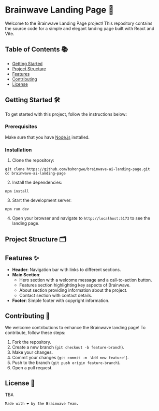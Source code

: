 # Brainwave Landing Page 🚀
Welcome to the Brainwave Landing Page project! This repository contains the source code for a simple and elegant landing page built with React and Vite. 

## Table of Contents 📚
- [Getting Started](#getting-started-)
- [Project Structure](#project-structure-)
- [Features](#features-)
- [Contributing](#contributing-)
- [License](#license-)

## Getting Started 🛠️
To get started with this project, follow the instructions below:

### Prerequisites
Make sure that you have [Node.js](https://nodejs.org/) installed.

### Installation
1. Clone the repository:
```
git clone https://github.com/bshongwe/brainwave-ai-landing-page.git
cd brainwave-ai-landing-page
```

2. Install the dependencies:
```
npm install
```

3. Start the development server:
```
npm run dev
```

4. Open your browser and navigate to `http://localhost:5173` to see the landing page.

## Project Structure 🗂️

## Features ✨
- **Header**: Navigation bar with links to different sections.
- **Main Section**:
  - Hero section with a welcome message and a call-to-action button.
  - Features section highlighting key aspects of Brainwave.
  - About section providing information about the project.
  - Contact section with contact details.
- **Footer**: Simple footer with copyright information.

## Contributing 🤝
We welcome contributions to enhance the Brainwave landing page! To contribute, follow these steps:</br>
1. Fork the repository.
2. Create a new branch (`git checkout -b feature-branch`).
3. Make your changes.
4. Commit your changes (`git commit -m 'Add new feature'`).
5. Push to the branch (`git push origin feature-branch`).
6. Open a pull request.

## License 📄
TBA

```
Made with ❤️ by the Brainwave Team.
```
